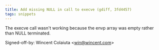 ```yaml
---
title: Add missing NULL in call to execve (gdiff, 3fd4457)
tags: snippets
---
```


The execve call wasn't working because the envp array was empty rather than NULL terminated.

Signed-off-by: Wincent Colaiuta &lt;win@wincent.com&gt;
